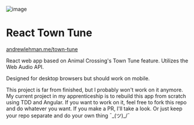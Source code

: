 ![image](https://user-images.githubusercontent.com/26948028/85340064-01c02b80-b4ab-11ea-969d-a90309f156f9.png)

# React Town Tune
[andrewlehman.me/town-tune](http://andrewlehman.me/town-tune)

React web app based on Animal Crossing's Town Tune feature. Utilizes the Web Audio API.

Designed for desktop browsers but should work on mobile.

This project is far from finished, but I probably won't work on it anymore. My current project in my apprenticeship is to rebuild this app from scratch using TDD and Angular. If you want to work on it, feel free to fork this repo and do whatever you want. If you make a PR, I'll take a look. Or just keep your repo separate and do your own thing ¯\_(ツ)_/¯
